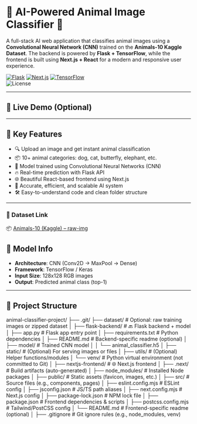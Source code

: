 # 🐾 AI-Powered Animal Image Classifier 🧠

A full-stack AI web application that classifies animal images using a **Convolutional Neural Network (CNN)** trained on the **Animals-10 Kaggle Dataset**. The backend is powered by **Flask + TensorFlow**, while the frontend is built using **Next.js + React** for a modern and responsive user experience.

[![Flask](https://img.shields.io/badge/Backend-Flask-blue.svg)](https://flask.palletsprojects.com/) 
[![Next.js](https://img.shields.io/badge/Frontend-Next.js-black.svg)](https://nextjs.org/) 
[![TensorFlow](https://img.shields.io/badge/ML-TensorFlow-orange.svg)](https://www.tensorflow.org/)  
![License](https://img.shields.io/badge/license-MIT-green.svg)

---

## 📸 Live Demo (Optional)



---

## 🚀 Key Features

- 🔍 Upload an image and get instant animal classification
- 📦 10+ animal categories: dog, cat, butterfly, elephant, etc.
- 🧠 Model trained using Convolutional Neural Networks (CNN)
- 🔥 Real-time prediction with Flask API
- 🌐 Beautiful React-based frontend using Next.js
- 🎯 Accurate, efficient, and scalable AI system
- 🛠️ Easy-to-understand code and clean folder structure

---

### 🔗 Dataset Link

📦 [Animals-10 (Kaggle) – raw-img](https://www.kaggle.com/datasets/alessiocorrado99/animals10)

## 🧠 Model Info

- **Architecture**: CNN (Conv2D → MaxPool → Dense)
- **Framework**: TensorFlow / Keras
- **Input Size**: 128x128 RGB images
- **Output**: Predicted animal class (top-1)

---

## 📁 Project Structure

animal-classifier-project/
├── .git/
├── dataset/                      # Optional: raw training images or zipped dataset
│
├── flask-backend/               # 🔙 Flask backend + model
│   ├── app.py                   # Flask app entry point
│   ├── requirements.txt         # Python dependencies
│   ├── README.md                # Backend-specific readme (optional)
│   ├── model/                   # Trained CNN model
│   │   └── animal_classifier.h5
│   ├── static/                  # (Optional) For serving images or files
│   ├── utils/                   # (Optional) Helper functions/modules
│   └── venv/                    # Python virtual environment (not committed to Git)
│
├── nextjs-frontend/             # 🌐 Next.js frontend
│   ├── .next/                   # Build artifacts (auto-generated)
│   ├── node_modules/            # Installed Node packages
│   ├── public/                  # Static assets (favicon, images, etc.)
│   ├── src/                     # Source files (e.g., components, pages)
│   ├── eslint.config.mjs        # ESLint config
│   ├── jsconfig.json            # JS/TS path aliases
│   ├── next.config.mjs          # Next.js config
│   ├── package-lock.json        # NPM lock file
│   ├── package.json             # Frontend dependencies & scripts
│   ├── postcss.config.mjs       # Tailwind/PostCSS config
│   └── README.md                # Frontend-specific readme (optional)
│
├── .gitignore                   # Git ignore rules (e.g., node_modules, venv)


